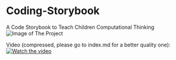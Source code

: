 # Coding-Storybook
A Code Storybook to Teach Children Computational Thinking
![Image of The Project](https://github.com/degokay/Coding-Storybook/blob/master/WeChat%20Image_20180507153744.jpg)

Video (compressed, please go to index.md for a better quality one):
[![Watch the video](https://vimeo.com/268519887)](https://vimeo.com/268519887)
